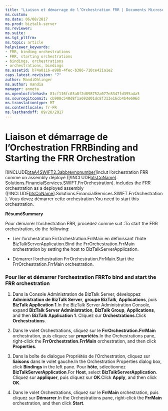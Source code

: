 ```yaml
---
title: "Liaison et démarrage de l’Orchestration FRR | Documents Microsoft"
ms.custom: 
ms.date: 06/08/2017
ms.prod: biztalk-server
ms.reviewer: 
ms.suite: 
ms.tgt_pltfrm: 
ms.topic: article
helpviewer_keywords:
- FRR, binding orchestrations
- FRR, starting orchestrations
- bindings, orchestrations
- orchestrations, bindings
ms.assetid: b74a0116-e98b-4fec-b386-710ce421a1e2
caps.latest.revision: "7"
author: MandiOhlinger
ms.author: mandia
manager: anneta
ms.openlocfilehash: 81cf116fc03a8f2d898752a077e8347fd395a4a5
ms.sourcegitcommit: cb908c540d8f1a692d01dc8f313e16cb4b4e696d
ms.translationtype: MT
ms.contentlocale: fr-FR
ms.lasthandoff: 09/20/2017
---
```

# <a name="binding-and-starting-the-frr-orchestration"></a><span data-ttu-id="bf630-102">Liaison et démarrage de l’Orchestration FRR</span><span class="sxs-lookup"><span data-stu-id="bf630-102">Binding and Starting the FRR Orchestration</span></span>
[!INCLUDE[btaA4SWIFT2.3abbrevnonumber](../../includes/btaa4swift2-3abbrevnonumber-md.md)]<span data-ttu-id="bf630-103">inclut l’orchestration FRR comme un assembly déployé ([!INCLUDE[btsCoName](../../includes/btsconame-md.md)]. Solutions.FinancialServices.SWIFT.FrrOrchestration).</span><span class="sxs-lookup"><span data-stu-id="bf630-103"> includes the FRR orchestration as a deployed assembly ([!INCLUDE[btsCoName](../../includes/btsconame-md.md)].Solutions.FinancialServices.SWIFT.FrrOrchestration).</span></span> <span data-ttu-id="bf630-104">Vous devez démarrer cette orchestration.</span><span class="sxs-lookup"><span data-stu-id="bf630-104">You need to start this orchestration.</span></span>  
  
 <span data-ttu-id="bf630-105">**Résumé**</span><span class="sxs-lookup"><span data-stu-id="bf630-105">**Summary**</span></span>  
  
 <span data-ttu-id="bf630-106">Pour démarrer l’orchestration FRR, procédez comme suit :</span><span class="sxs-lookup"><span data-stu-id="bf630-106">To start the FRR orchestration, do the following:</span></span>  
  
-   <span data-ttu-id="bf630-107">Lier l’orchestration FrrOrchestration.FrrMain en définissant l’hôte BizTalkServerApplication.</span><span class="sxs-lookup"><span data-stu-id="bf630-107">Bind the FrrOrchestration.FrrMain orchestration by setting the host to BizTalkServerApplication.</span></span>  
  
-   <span data-ttu-id="bf630-108">Démarrer l’orchestration FrrOrchestration.FrrMain.</span><span class="sxs-lookup"><span data-stu-id="bf630-108">Start the FrrOrchestration.FrrMain orchestration.</span></span>  
  
### <a name="to-bind-and-start-the-frr-orchestration"></a><span data-ttu-id="bf630-109">Pour lier et démarrer l’orchestration FRR</span><span class="sxs-lookup"><span data-stu-id="bf630-109">To bind and start the FRR orchestration</span></span>  
  
1.  <span data-ttu-id="bf630-110">Dans la Console Administration de BizTalk Server, développez **Administration de BizTalk Server**, **groupe BizTalk**, **Applications**, puis **BizTalk Application 1**.</span><span class="sxs-lookup"><span data-stu-id="bf630-110">In the BizTalk Server Administration Console, expand **BizTalk Server Administration**, **BizTalk Group**, **Applications**, and then **BizTalk Application 1**.</span></span> <span data-ttu-id="bf630-111">Cliquez sur **Orchestrations**.</span><span class="sxs-lookup"><span data-stu-id="bf630-111">Click **Orchestrations**.</span></span>  
  
2.  <span data-ttu-id="bf630-112">Dans le volet Orchestrations, cliquez sur le **FrrOrchestration.FrrMain** orchestration, puis cliquez sur **propriétés**.</span><span class="sxs-lookup"><span data-stu-id="bf630-112">In the Orchestrations pane, right-click the **FrrOrchestration.FrrMain** orchestration, and then click **Properties**.</span></span>  
  
3.  <span data-ttu-id="bf630-113">Dans la boîte de dialogue Propriétés de l’Orchestration, cliquez sur **liaisons** dans le volet gauche.</span><span class="sxs-lookup"><span data-stu-id="bf630-113">In the Orchestration Properties dialog box, click **Bindings** in the left pane.</span></span> <span data-ttu-id="bf630-114">Pour **hôte**, sélectionnez **BizTalkServerApplication**.</span><span class="sxs-lookup"><span data-stu-id="bf630-114">For **Host**, select **BizTalkServerApplication**.</span></span> <span data-ttu-id="bf630-115">Cliquez sur **appliquer**, puis cliquez sur **OK**.</span><span class="sxs-lookup"><span data-stu-id="bf630-115">Click **Apply**, and then click **OK**.</span></span>  
  
4.  <span data-ttu-id="bf630-116">Dans le volet Orchestrations, cliquez sur le **FrrMain** orchestration, puis cliquez sur **Démarrer**.</span><span class="sxs-lookup"><span data-stu-id="bf630-116">In the Orchestrations pane, right-click the **FrrMain** orchestration, and then click **Start**.</span></span>